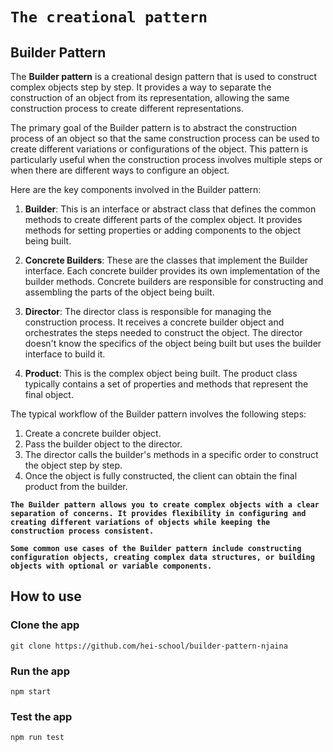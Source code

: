 # ``The creational pattern``


## Builder Pattern

The **Builder pattern** is a creational design pattern that is used to construct complex objects step by step. It provides a way to separate the construction of an object from its representation, allowing the same construction process to create different representations.

The primary goal of the Builder pattern is to abstract the construction process of an object so that the same construction process can be used to create different variations or configurations of the object. This pattern is particularly useful when the construction process involves multiple steps or when there are different ways to configure an object.

Here are the key components involved in the Builder pattern:

1. **Builder**: This is an interface or abstract class that defines the common methods to create different parts of the complex object. It provides methods for setting properties or adding components to the object being built.

2. **Concrete Builders**: These are the classes that implement the Builder interface. Each concrete builder provides its own implementation of the builder methods. Concrete builders are responsible for constructing and assembling the parts of the object being built.

3. **Director**: The director class is responsible for managing the construction process. It receives a concrete builder object and orchestrates the steps needed to construct the object. The director doesn't know the specifics of the object being built but uses the builder interface to build it.

4. **Product**: This is the complex object being built. The product class typically contains a set of properties and methods that represent the final object.

The typical workflow of the Builder pattern involves the following steps:

1. Create a concrete builder object.
2. Pass the builder object to the director.
3. The director calls the builder's methods in a specific order to construct the object step by step.
4. Once the object is fully constructed, the client can obtain the final product from the builder.

**``The Builder pattern allows you to create complex objects with a clear separation of concerns. It provides flexibility in configuring and creating different variations of objects while keeping the construction process consistent.``**

**``
Some common use cases of the Builder pattern include constructing configuration objects, creating complex data structures, or building objects with optional or variable components.
``**
## How to use
### Clone the app
``git clone https://github.com/hei-school/builder-pattern-njaina``
### Run the app
``npm start``
### Test the app
``npm run test``